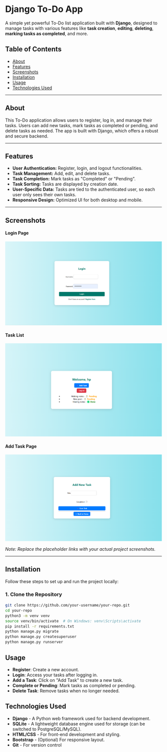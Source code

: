 # Django To-Do App

A simple yet powerful To-Do list application built with **Django**, designed to manage tasks with various features like **task creation**, **editing**, **deleting**, **marking tasks as completed**, and more.

## Table of Contents
- [About](#about)
- [Features](#features)
- [Screenshots](#screenshots)
- [Installation](#installation)
- [Usage](#usage)
- [Technologies Used](#technologies-used)


---

## About

This To-Do application allows users to register, log in, and manage their tasks. Users can add new tasks, mark tasks as completed or pending, and delete tasks as needed. The app is built with Django, which offers a robust and secure backend.

---

## Features
- **User Authentication:** Register, login, and logout functionalities.
- **Task Management:** Add, edit, and delete tasks.
- **Task Completion:** Mark tasks as "Completed" or "Pending".
- **Task Sorting:** Tasks are displayed by creation date.
- **User-Specific Data:** Tasks are tied to the authenticated user, so each user only sees their own tasks.
- **Responsive Design:** Optimized UI for both desktop and mobile.

---

## Screenshots

#### Login Page
![Login Page](https://github.com/Anuraj4/Images/blob/main/login.png)

#### Task List
![Task List](https://github.com/Anuraj4/Images/blob/main/task_list.png)

#### Add Task Page
![Add Task](https://github.com/Anuraj4/Images/blob/main/add_task.png)

*Note: Replace the placeholder links with your actual project screenshots.*

---

## Installation

Follow these steps to set up and run the project locally:

### 1. Clone the Repository

```bash
git clone https://github.com/your-username/your-repo.git
cd your-repo
python3 -m venv venv
source venv/bin/activate  # On Windows: venv\Scripts\activate
pip install -r requirements.txt
python manage.py migrate
python manage.py createsuperuser
python manage.py runserver
```

## Usage

- **Register**: Create a new account.
- **Login**: Access your tasks after logging in.
- **Add a Task**: Click on "Add Task" to create a new task.
- **Complete or Pending**: Mark tasks as completed or pending.
- **Delete Task**: Remove tasks when no longer needed.

## Technologies Used

- **Django** - A Python web framework used for backend development.
- **SQLite** - A lightweight database engine used for storage (can be switched to PostgreSQL/MySQL).
- **HTML/CSS** - For front-end development and styling.
- **Bootstrap** - (Optional) For responsive layout.
- **Git** - For version control



